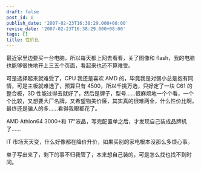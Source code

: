 ```yaml
---
draft: false
post_id: 0
publish_date: '2007-02-23T16:38:29.000+08:00'
revise_date: '2007-02-23T16:38:29.000+08:00'
tags: []
title: 性价比
---
```


最近家里边要买一台电脑，所以每天都上网去看看，关了图像和 flash，我的电脑也能够很快地开上三五个页面，看起来也还不算难受。

可是选择起来就难受了，CPU 我还是喜欢 AMD 的，毕竟我是对弱小总是抱有同情，可是主板就难选了，预算只有 4500，所以千挑万选，只好定了一块 C61 的整合板，3D 性能过得去就好了，然后是牌子，型号……很麻烦地一个个看，一个个比较，又想要大厂名牌，又希望物美价廉，其实真的很难两全，什么性价比啊，最终还是骗人的多……看得我眼都花了。

AMD Athlon64 3000+和 17"液晶，写完配置单之后，才发现自己装成品牌机了……

IT 市场天天变，什么好像都在降价升价，如果买别的家电根本没那么多烦心事。

单子写出来了，剩下的事不归我管了，本来想自己装的，可是怎么找也找不到时间。

